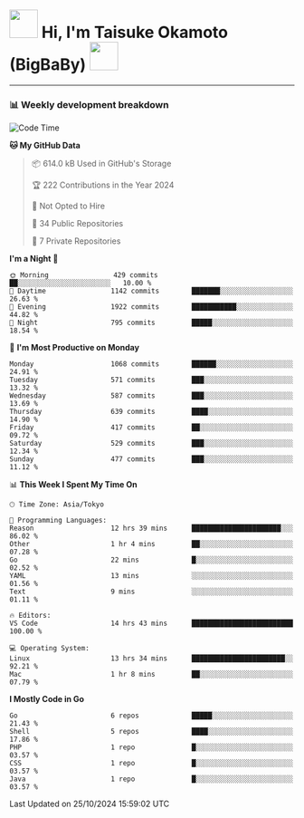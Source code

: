 <!-- Title -->
<h1>
    <img src="https://media.tenor.com/TlyRveJkgo4AAAAi/cloud-cloud-strife.gif" width="50"/> 
    Hi, I'm Taisuke Okamoto (BigBaBy) 
    <img src="https://media.tenor.com/TlyRveJkgo4AAAAi/cloud-cloud-strife.gif" width="50"/>
</h1>

---

<h3> 📊 Weekly development breakdown </h3>
<!-- waka-readme-stats -->

<!--START_SECTION:waka-->
![Code Time](http://img.shields.io/badge/Code%20Time-1%2C891%20hrs%204%20mins-blue)

**🐱 My GitHub Data** 

> 📦 614.0 kB Used in GitHub's Storage 
 > 
> 🏆 222 Contributions in the Year 2024
 > 
> 🚫 Not Opted to Hire
 > 
> 📜 34 Public Repositories 
 > 
> 🔑 7 Private Repositories 
 > 
**I'm a Night 🦉** 

```text
🌞 Morning                429 commits         ██░░░░░░░░░░░░░░░░░░░░░░░   10.00 % 
🌆 Daytime                1142 commits        ███████░░░░░░░░░░░░░░░░░░   26.63 % 
🌃 Evening                1922 commits        ███████████░░░░░░░░░░░░░░   44.82 % 
🌙 Night                  795 commits         █████░░░░░░░░░░░░░░░░░░░░   18.54 % 
```
📅 **I'm Most Productive on Monday** 

```text
Monday                   1068 commits        ██████░░░░░░░░░░░░░░░░░░░   24.91 % 
Tuesday                  571 commits         ███░░░░░░░░░░░░░░░░░░░░░░   13.32 % 
Wednesday                587 commits         ███░░░░░░░░░░░░░░░░░░░░░░   13.69 % 
Thursday                 639 commits         ████░░░░░░░░░░░░░░░░░░░░░   14.90 % 
Friday                   417 commits         ██░░░░░░░░░░░░░░░░░░░░░░░   09.72 % 
Saturday                 529 commits         ███░░░░░░░░░░░░░░░░░░░░░░   12.34 % 
Sunday                   477 commits         ███░░░░░░░░░░░░░░░░░░░░░░   11.12 % 
```


📊 **This Week I Spent My Time On** 

```text
🕑︎ Time Zone: Asia/Tokyo

💬 Programming Languages: 
Reason                   12 hrs 39 mins      ██████████████████████░░░   86.02 % 
Other                    1 hr 4 mins         ██░░░░░░░░░░░░░░░░░░░░░░░   07.28 % 
Go                       22 mins             █░░░░░░░░░░░░░░░░░░░░░░░░   02.52 % 
YAML                     13 mins             ░░░░░░░░░░░░░░░░░░░░░░░░░   01.56 % 
Text                     9 mins              ░░░░░░░░░░░░░░░░░░░░░░░░░   01.11 % 

🔥 Editors: 
VS Code                  14 hrs 43 mins      █████████████████████████   100.00 % 

💻 Operating System: 
Linux                    13 hrs 34 mins      ███████████████████████░░   92.21 % 
Mac                      1 hr 8 mins         ██░░░░░░░░░░░░░░░░░░░░░░░   07.79 % 
```

**I Mostly Code in Go** 

```text
Go                       6 repos             █████░░░░░░░░░░░░░░░░░░░░   21.43 % 
Shell                    5 repos             ████░░░░░░░░░░░░░░░░░░░░░   17.86 % 
PHP                      1 repo              █░░░░░░░░░░░░░░░░░░░░░░░░   03.57 % 
CSS                      1 repo              █░░░░░░░░░░░░░░░░░░░░░░░░   03.57 % 
Java                     1 repo              █░░░░░░░░░░░░░░░░░░░░░░░░   03.57 % 
```




 Last Updated on 25/10/2024 15:59:02 UTC
<!--END_SECTION:waka-->

